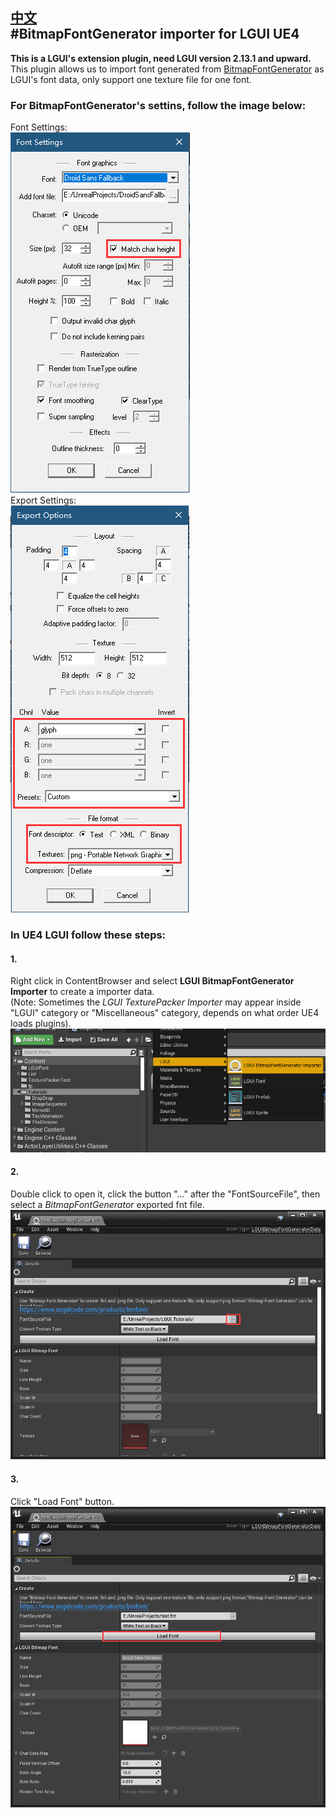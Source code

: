 [中文](./README.md)  
#BitmapFontGenerator importer for LGUI UE4
---
**This is a LGUI's extension plugin, need LGUI version 2.13.1 and upward.**  
This plugin allows us to import font generated from [BitmapFontGenerator](https://www.angelcode.com/products/bmfont/) as LGUI's font data, only support one texture file for one font.  
### For BitmapFontGenerator's settins, follow the image below:  
Font Settings:  
![](./Resources/BF_Settings1.png)   
Export Settings:  
![](./Resources/BF_Settings2.png)   
### In UE4 LGUI follow these steps:  
#### 1.  
Right click in ContentBrowser and select **LGUI BitmapFontGenerator Importer** to create a importer data.  
(Note: Sometimes the *LGUI TexturePacker Importer* may appear inside "LGUI" category or "Miscellaneous" category, depends on what order UE4 loads plugins).  
![](./Resources/Step1.png)
#### 2.  
Double click to open it, click the button "..." after the "FontSourceFile", then select a *BitmapFontGenerator* exported fnt file.  
![](./Resources/Step2.png)
#### 3.  
Click "Load Font" button.  
![](./Resources/Step3.png)
